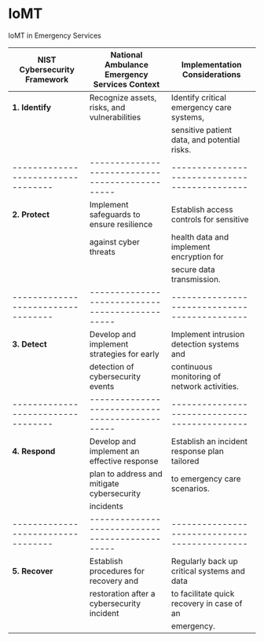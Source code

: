 # IoMT
IoMT in Emergency Services

| NIST Cybersecurity Framework    | National Ambulance Emergency Services Context | Implementation Considerations               |
|----------------------------------|-----------------------------------------------|---------------------------------------------|
| **1. Identify**                  | Recognize assets, risks, and vulnerabilities | Identify critical emergency care systems,     |
|                                  |                                           | sensitive patient data, and potential risks.  |
|----------------------------------|-----------------------------------------------|---------------------------------------------|
| **2. Protect**                   | Implement safeguards to ensure resilience    | Establish access controls for sensitive      |
|                                  | against cyber threats                        | health data and implement encryption for    |
|                                  |                                           | secure data transmission.                    |
|----------------------------------|-----------------------------------------------|---------------------------------------------|
| **3. Detect**                    | Develop and implement strategies for early  | Implement intrusion detection systems and   |
|                                  | detection of cybersecurity events            | continuous monitoring of network activities.|
|----------------------------------|-----------------------------------------------|---------------------------------------------|
| **4. Respond**                   | Develop and implement an effective response  | Establish an incident response plan tailored|
|                                  | plan to address and mitigate cybersecurity | to emergency care scenarios.                  |
|                                  | incidents                                   |                                             |
|----------------------------------|-----------------------------------------------|---------------------------------------------|
| **5. Recover**                   | Establish procedures for recovery and        | Regularly back up critical systems and data |
|                                  | restoration after a cybersecurity incident   | to facilitate quick recovery in case of an   |
|                                  |                                           | emergency.                                   |


